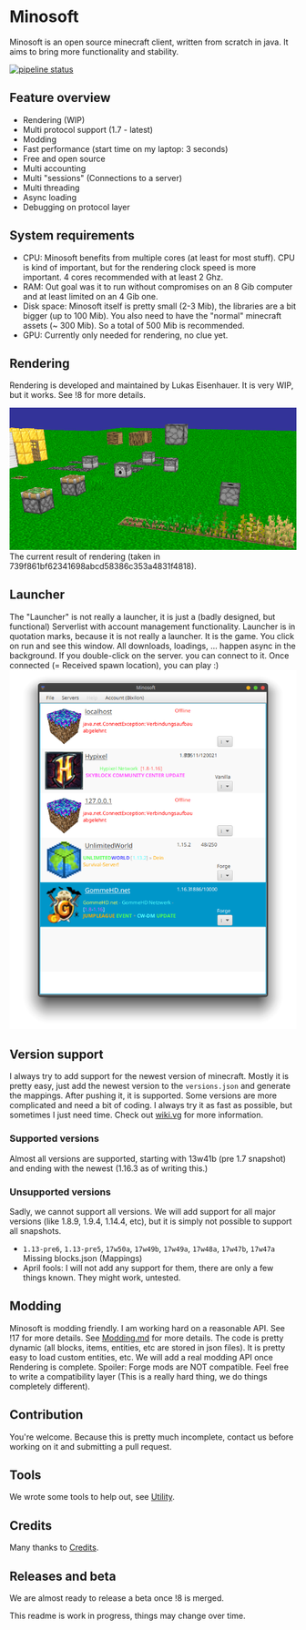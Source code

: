 # Minosoft
Minosoft is an open source minecraft client, written from scratch in java. It aims to bring more functionality and stability.

[![pipeline status](https://gitlab.bixilon.de/bixilon/minosoft/badges/master/pipeline.svg)](https://gitlab.bixilon.de/bixilon/minosoft/-/commits/master)


## Feature overview
 - Rendering (WIP)
 - Multi protocol support (1.7 - latest)
 - Modding
 - Fast performance (start time on my laptop: 3 seconds)
 - Free and open source
 - Multi accounting
 - Multi "sessions" (Connections to a server)
 - Multi threading
 - Async loading
 - Debugging on protocol layer

## System requirements
 - CPU: Minosoft benefits from multiple cores (at least for most stuff). CPU is kind of important,
  but for the rendering clock speed is more important. 4 cores recommended with at least 2 Ghz.
 - RAM: Out goal was it to run without compromises on an 8 Gib computer and at least limited on an 4 Gib one.
 - Disk space: Minosoft itself is pretty small (2-3 Mib), the libraries are a bit bigger (up to 100 Mib).
  You also need to have the "normal" minecraft assets (~ 300 Mib). So a total of 500 Mib is recommended.
 - GPU: Currently only needed for rendering, no clue yet.


## Rendering
Rendering is developed and maintained by Lukas Eisenhauer. It is very WIP, but it works. See !8 for more details.

![Rendering](doc/img/rendering.png)
The current result of rendering (taken in 739f861bf62341698abcd58386c353a4831f4818).

## Launcher
The "Launcher" is not really a launcher, it is just a (badly designed, but functional) Serverlist with account management functionality.
Launcher is in quotation marks, because it is not really a launcher. It is the game. You click on run and see this window. All downloads, loadings, ... happen async in the background.
If you double-click on the server. you can connect to it. Once connected (= Received spawn location), you can play :)
![Server list](doc/img/server_list.png)

## Version support
I always try to add support for the newest version of minecraft. Mostly it is pretty easy, just add the newest version to the `versions.json` and generate the mappings.
After pushing it, it is supported. Some versions are more complicated and need a bit of coding. I always try it as fast as possible, but sometimes I just need time.
Check out [wiki.vg](https://wiki.vg/Main_Page) for more information.

### Supported versions
Almost all versions are supported, starting with 13w41b (pre 1.7 snapshot) and ending with the newest (1.16.3 as of writing this.)

### Unsupported versions
Sadly, we cannot support all versions. We will add support for all major versions (like 1.8.9, 1.9.4, 1.14.4, etc), but it is simply not possible to support all snapshots.
 - `1.13-pre6`, `1.13-pre5`, `17w50a`, `17w49b`, `17w49a`, `17w48a`, `17w47b`, `17w47a` Missing blocks.json (Mappings)
 - April fools: I will not add any support for them, there are only a few things known. They might work, untested.
 
## Modding
Minosoft is modding friendly. I am working hard on a reasonable API. See !17 for more details. See [Modding.md](doc/Modding.md) for more details. The code is pretty dynamic (all blocks, items, entities, etc are stored in json files). It is pretty easy to load custom entities, etc.
We will add a real modding API once Rendering is complete. Spoiler: Forge mods are NOT compatible. Feel free to write a compatibility layer (This is a really hard thing, we do things completely different).

## Contribution
You're welcome. Because this is pretty much incomplete, contact us before working on it and submitting a pull request.

## Tools
We wrote some tools to help out, see [Utility](util/ReadMe.md).

## Credits
Many thanks to [Credits](Credits.md).

## Releases and beta
We are almost ready to release a beta once !8 is merged.

This readme is work in progress, things may change over time.